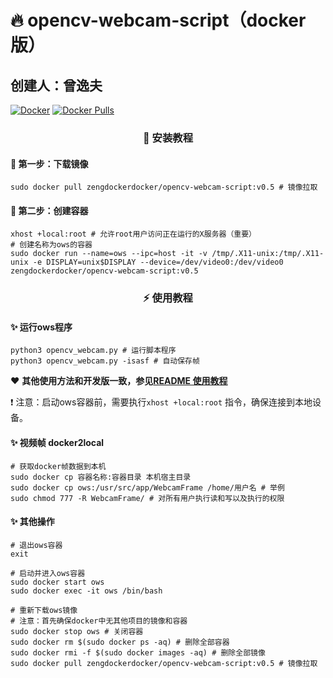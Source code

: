 # 🔥 opencv-webcam-script（docker版）

## 创建人：曾逸夫

<p align="left">
<a href="https://hub.docker.com/r/zengdockerdocker/opencv-webcam-script"><img src="https://img.shields.io/badge/docker-v0.5-blue?logo=docker" alt="Docker" /></a>
<a href="https://hub.docker.com/r/zengdockerdocker/opencv-webcam-script"><img src="https://img.shields.io/docker/pulls/zengdockerdocker/opencv-webcam-script?logo=docker" alt="Docker Pulls"></a>
</p>


<h3 align="center">🚀 安装教程</h3>

#### 📌 第一步：下载镜像

```shell
sudo docker pull zengdockerdocker/opencv-webcam-script:v0.5 # 镜像拉取
```



#### 📌 第二步：创建容器

```shell
xhost +local:root # 允许root用户访问正在运行的X服务器（重要）
# 创建名称为ows的容器
sudo docker run --name=ows --ipc=host -it -v /tmp/.X11-unix:/tmp/.X11-unix -e DISPLAY=unix$DISPLAY --device=/dev/video0:/dev/video0 zengdockerdocker/opencv-webcam-script:v0.5
```



<h3 align="center">⚡ 使用教程</h3>

#### ✨ 运行ows程序

```shell
python3 opencv_webcam.py # 运行脚本程序
python3 opencv_webcam.py -isasf # 自动保存帧
```

❤️ **其他使用方法和开发版一致，参见[README 使用教程](https://gitee.com/CV_Lab/opencv_webcam/blob/master/README.md)**

❗ 注意：启动ows容器前，需要执行`xhost +local:root` 指令，确保连接到本地设备。



#### ✨ 视频帧 docker2local

```shell
# 获取docker帧数据到本机
sudo docker cp 容器名称:容器目录 本机宿主目录
sudo docker cp ows:/usr/src/app/WebcamFrame /home/用户名 # 举例
sudo chmod 777 -R WebcamFrame/ # 对所有用户执行读和写以及执行的权限
```



#### ✨ 其他操作

```shell
# 退出ows容器
exit

# 启动并进入ows容器
sudo docker start ows
sudo docker exec -it ows /bin/bash

# 重新下载ows镜像
# 注意：首先确保docker中无其他项目的镜像和容器
sudo docker stop ows # 关闭容器
sudo docker rm $(sudo docker ps -aq) # 删除全部容器
sudo docker rmi -f $(sudo docker images -aq) # 删除全部镜像
sudo docker pull zengdockerdocker/opencv-webcam-script:v0.5 # 镜像拉取
```
